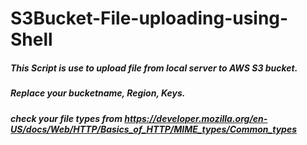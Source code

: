 # S3Bucket-File-uploading-using-Shell
##### This Script is use to upload file from local server to AWS S3 bucket.
##### Replace your bucketname, Region, Keys.
##### check your file types from https://developer.mozilla.org/en-US/docs/Web/HTTP/Basics_of_HTTP/MIME_types/Common_types 
